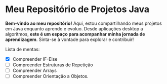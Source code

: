 # Meu Repositório de Projetos Java

**Bem-vindo ao meu repositório!** Aqui, estou compartilhando meus projetos em Java enquanto aprendo e evoluo. 
Desde aplicações desktop a algoritmos, **este é um espaço para acompanhar minha jornada de aprendizagem**. Sinta-se à vontade para explorar e contribuir!


Lista de mentas:

- [x] Compreender IF-Else
- [ ] Compreender Estruturas de Repetição
- [ ] Compreender Arrays
- [ ] Compreender Orientação a Objetos.
